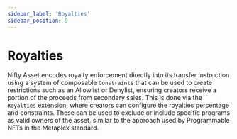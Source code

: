 ```yaml
---
sidebar_label: 'Royalties'
sidebar_position: 9
---
```


# Royalties

Nifty Asset encodes royalty enforcement directly into its transfer instruction using a system of composable `Constraint`s that can be used to create restrictions such as an Allowlist or Denylist, ensuring creators receive a portion of the proceeds from secondary sales. This is done via the `Royalties` extension, where creators can configure the royalties percentage and constraints. These can be used to exclude or include specific programs as valid owners of the asset, similar to the approach used by Programmable NFTs in the Metaplex standard.